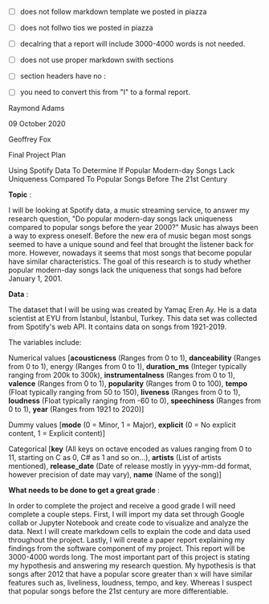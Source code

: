 - [ ] does not follow markdown template we posted in piazza
- [ ] does not follwo tios we posted in piazza
- [ ] decalring that a report will include 3000-4000 words is not needed.
- [ ] does not use proper markdown swith sections
- [ ] section headers have no :
- [ ] you need to convert this from "I" to a formal report.


Raymond Adams

09 October 2020

Geoffrey Fox

Final Project Plan

Using Spotify Data To Determine If Popular Modern-day Songs Lack Uniqueness Compared To Popular Songs Before The 21st Century

**Topic** :

I will be looking at Spotify data, a music streaming service, to answer my research question, &quot;Do popular modern-day songs lack uniqueness compared to popular songs before the year 2000?&quot; Music has always been a way to express oneself. Before the new era of music began most songs seemed to have a unique sound and feel that brought the listener back for more. However, nowadays it seems that most songs that become popular have similar characteristics. The goal of this research is to study whether popular modern-day songs lack the uniqueness that songs had before January 1, 2001.

**Data** :

The dataset that I will be using was created by Yamaç Eren Ay. He is a data scientist at EYU from İstanbul, İstanbul, Turkey. This data set was collected from Spotify&#39;s web API. It contains data on songs from 1921-2019.

The variables include:

Numerical values [**acousticness** (Ranges from 0 to 1), **danceability** (Ranges from 0 to 1), energy (Ranges from 0 to 1), **duration\_ms** (Integer typically ranging from 200k to 300k), **instrumentalness** (Ranges from 0 to 1), **valence** (Ranges from 0 to 1), **popularity** (Ranges from 0 to 100), **tempo** (Float typically ranging from 50 to 150), **liveness** (Ranges from 0 to 1), **loudness** (Float typically ranging from -60 to 0), **speechiness** (Ranges from 0 to 1), **year** (Ranges from 1921 to 2020)]

Dummy values [**mode** (0 = Minor, 1 = Major), **explicit** (0 = No explicit content, 1 = Explicit content)]

Categorical [**key** (All keys on octave encoded as values ranging from 0 to 11, starting on C as 0, C# as 1 and so on…), **artists** (List of artists mentioned), **release\_date** (Date of release mostly in yyyy-mm-dd format, however precision of date may vary), **name** (Name of the song)]

**What needs to be done to get a great grade** :

In order to complete the project and receive a good grade I will need complete a couple steps. First, I will import my data set through Google collab or Jupyter Notebook and create code to visualize and analyze the data. Next I will create markdown cells to explain the code and data used throughout the project. Lastly, I will create a paper report explaining my findings from the software component of my project. This report will be 3000-4000 words long. The most important part of this project is stating my hypothesis and answering my research question. My hypothesis is that songs after 2012 that have a popular score greater than x will have similar features such as, liveliness, loudness, tempo, and key. Whereas I suspect that popular songs before the 21st century are more differentiable.
